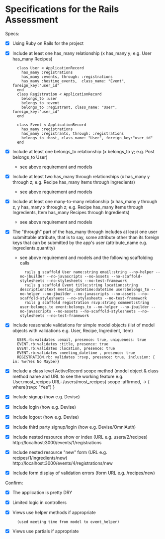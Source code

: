 # Specifications for the Rails Assessment

Specs:
- [x] Using Ruby on Rails for the project
- [x] Include at least one has_many relationship (x has_many y; e.g. User has_many Recipes) 
        
        class User < ApplicationRecord
          has_many :registrations
          has_many :events, through: :registrations
          has_many :hosting_events,  class_name: "Event", foreign_key:"user_id"
        end
        class Registration < ApplicationRecord
          belongs_to :user
          belongs_to :event
          belongs_to :registrant, class_name: "User", foreign_key:"user_id"
        end
        
        class Event < ApplicationRecord
          has_many :registrations
          has_many :registrants, through: :registrations
          belongs_to :host, class_name: "User", foreign_key:"user_id"
        end
- [x] Include at least one belongs_to relationship (x belongs_to y; e.g. Post belongs_to User)
    * see above requirement and models
- [x] Include at least two has_many through relationships (x has_many y through z; e.g. Recipe has_many Items through Ingredients)
    * see above requirement and models
- [x] Include at least one many-to-many relationship (x has_many y through z, y has_many x through z; e.g. Recipe has_many Items through Ingredients, Item has_many Recipes through Ingredients)
    * see above requirement and models
- [x] The "through" part of the has_many through includes at least one user submittable attribute, that is to say, some attribute other than its foreign keys that can be submitted by the app's user (attribute_name e.g. ingredients.quantity)
    * see above requirement and models and the following scaffolding calls
                                
            rails g scaffold User name:string email:string --no-helper --no-jbuilder --no-javascripts --no-assets --no-scaffold-stylesheets --no-stylesheets --no-test-framework 
            rails g scaffold Event title:string location:string description:text meeting_datetime:datetime user:belongs_to --no-helper --no-jbuilder --no-javascripts --no-assets --no-scaffold-stylesheets --no-stylesheets --no-test-framework 
            rails g scaffold registration rsvp:string comment:string user:belongs_to event:belongs_to --no-helper --no-jbuilder --no-javascripts --no-assets --no-scaffold-stylesheets --no-stylesheets --no-test-framework 

- [x] Include reasonable validations for simple model objects (list of model objects with validations e.g. User, Recipe, Ingredient, Item)

        USER.rb:validates :email, presence: true, uniqueness: true
        EVENT.rb:validates :title, presence: true
        EVENT.rb:validates :location, presence: true
        EVENT.rb:validates :meeting_datetime , presence: true
        REGISTRATION.rb: validates :rsvp, presence: true, inclusion: { in: %w(Yes No Maybe)}
        

- [x] Include a class level ActiveRecord scope method (model object & class method name and URL to see the working feature e.g. User.most_recipes URL: /users/most_recipes)
            scope :affirmed,               -> { where(rsvp: "Yes") }

- [x] Include signup (how e.g. Devise)
- [x] Include login (how e.g. Devise)
- [x] Include logout (how e.g. Devise)
- [x] Include third party signup/login (how e.g. Devise/OmniAuth)
- [x] Include nested resource show or index (URL e.g. users/2/recipes)
            http://localhost:3000/events/1/registrations
- [x] Include nested resource "new" form (URL e.g. recipes/1/ingredients/new)
            http://localhost:3000/events/4/registrations/new
- [x] Include form display of validation errors (form URL e.g. /recipes/new)

Confirm:
- [x] The application is pretty DRY
- [x] Limited logic in controllers
- [x] Views use helper methods if appropriate
 
        (used meeting time from model to event_helper)
- [x]  Views use partials if appropriate
